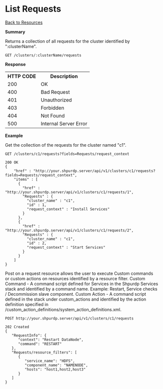 <!---
Licensed to the Apache Software Foundation (ASF) under one or more
contributor license agreements. See the NOTICE file distributed with
this work for additional information regarding copyright ownership.
The ASF licenses this file to You under the Apache License, Version 2.0
(the "License"); you may not use this file except in compliance with
the License. You may obtain a copy of the License at

http://www.apache.org/licenses/LICENSE-2.0

Unless required by applicable law or agreed to in writing, software
distributed under the License is distributed on an "AS IS" BASIS,
WITHOUT WARRANTIES OR CONDITIONS OF ANY KIND, either express or implied.
See the License for the specific language governing permissions and
limitations under the License.
-->

List Requests
=====

[Back to Resources](index.md#resources)

**Summary**

Returns a collection of all requests for the cluster identified by ":clusterName".

    GET /clusters/:clusterName/requests

**Response**
<table>
  <tr>
    <th>HTTP CODE</th>
    <th>Description</th>
  </tr>
  <tr>
    <td>200</td>
    <td>OK</td>  
  </tr>
  <tr>
    <td>400</td>
    <td>Bad Request</td>  
  </tr>
  <tr>
    <td>401</td>
    <td>Unauthorized</td>  
  </tr>
  <tr>
    <td>403</td>
    <td>Forbidden</td>  
  </tr> 
  <tr>
    <td>404</td>
    <td>Not Found</td>  
  </tr>
  <tr>
    <td>500</td>
    <td>Internal Server Error</td>  
  </tr>
</table>



**Example**

Get the collection of the requests for the cluster named "c1".

    GET /clusters/c1/requests?fields=Requests/request_context
    
    200 OK
    {
    	"href" : "http://your.shpurdp.server/api/v1/clusters/c1/requests?fields=Requests/request_context",
        "items" : [
          {
            "href" : "http://your.shpurdp.server/api/v1/clusters/c1/requests/1",
            "Requests" : {
              "cluster_name" : "c1",
              "id" : 1,
              "request_context" : "Install Services"
            }
          },
          {
            "href" : "http://your.shpurdp.server/api/v1/clusters/c1/requests/2",
            "Requests" : {
              "cluster_name" : "c1",
              "id" : 2,
              "request_context" : "Start Services"
            }
          }
        ]	
    }  	


Post on a request resource allows the user to execute Custom commands or custom actions on resources identified by a resource filter.
Custom Command - A command script defined for Services in the Shpurdp Services stack and identified by a command name. Example: Restart, Service checks / Decommission slave component.
Custom Action - A command script defined in the stack under custom_actions and identified by the action definition specified in /custom_action_definitions/system_action_definitions.xml.

    POST http://your.shpurdp.server/api/v1/clusters/c1/requests

    202 Created
    {
       "RequestInfo": {
          "context": "Restart DataNode",
          "command": "RESTART"
       },
       "Requests/resource_filters": [
          {
             "service_name": "HDFS",
             "component_name": "NAMENODE",
             "hosts": "host1,host2,host3"
          }
       ]
    }

